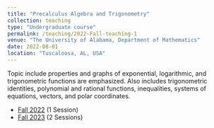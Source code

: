 ```yaml
---
title: "Precalculus Algebra and Trigonometry"
collection: teaching
type: "Undergraduate course"
permalink: /teaching/2022-Fall-teaching-1
venue: "The University of Alabama, Department of Mathematics"
date: 2022-08-01
location: "Tuscaloosa, AL, USA"
---
```


Topic include properties and graphs of exponential, logarithmic, and trigonometric functions are emphasized. Also includes trigonometric identities, polynomial and rational functions, inequalities, systems of equations, vectors, and polar coordinates. 

* [Fall 2022](/files/Fall-2022-MATH-115-012-Precalc-Algebra-&-Trig.pdf) (1 Session)
* [Fall 2023](/files/Fall-2023-MATH-115-007-Precalc-Algebra-&-Trig.pdf)  (2 Sessions)

